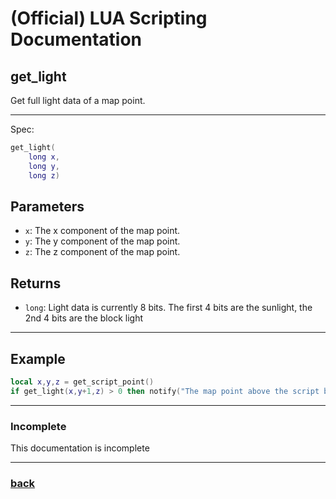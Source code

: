 
# (Official) LUA Scripting Documentation

## get_light

Get full light data of a map point.

___

Spec:

```lua
get_light(
	long x,
	long y,
	long z)
```

## Parameters

- `x`: The x component of the map point.
- `y`: The y component of the map point.
- `z`: The z component of the map point.

## Returns

- `long`: Light data is currently 8 bits. The first 4 bits are the sunlight, the 2nd 4 bits are the block light

___

## Example

```lua
local x,y,z = get_script_point()
if get_light(x,y+1,z) > 0 then notify("The map point above the script block has some light") end
```

___

### Incomplete

This documentation is incomplete

___

### [back](../getters)
